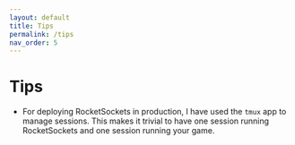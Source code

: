 ```yaml
---
layout: default
title: Tips
permalink: /tips
nav_order: 5
---
```


# Tips

- For deploying RocketSockets in production, I have used the `tmux` app to manage sessions. This makes it trivial to have one session running RocketSockets and one session running your game.